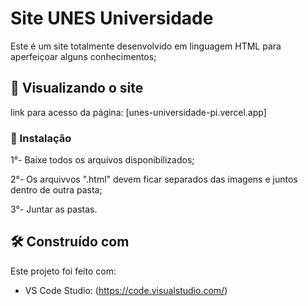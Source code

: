 # Site UNES Universidade

Este é um site totalmente desenvolvido em linguagem HTML para aperfeiçoar alguns conhecimentos;

## 🚀 Visualizando o site

link para acesso da página: [unes-universidade-pi.vercel.app]

### 🔧 Instalação

1°- Baixe todos os arquivos disponibilizados;

2°- Os arquivvos ".html" devem ficar separados das imagens e juntos dentro de outra pasta;

3°- Juntar as pastas.

## 🛠️ Construído com

Este projeto foi feito com:

* VS Code Studio: (https://code.visualstudio.com/)
